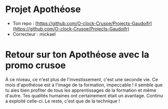 # Projet Apothéose
- Ton repo : [https://github.com/O-clock-Crusoe/Projects-Gaudoifr](https://github.com/O-clock-Crusoe/Projects-Gaudoifr)
- Correcteur : mickael

# **Retour sur ton Apothéose avec la promo crusoe**

À ce niveau, ce n'est plus de l'investissement, c'est une seconde vie.
Ce mois d'apothéose est à l'image de ta formation, impeccable ! 
il semble que tu aies bien profiter  de tous les apprentissages de la formation et même d'autre.
Tes qualités humaines ont certainement était un avantage. Continu a exploité celle-ci.
Le reste, c'est que de la technique !